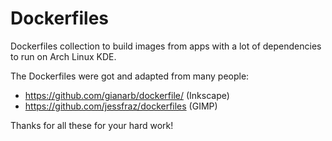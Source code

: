 # Dockerfiles
Dockerfiles collection to build images from apps with a lot of dependencies to run on Arch Linux KDE.

The Dockerfiles were got and adapted from many people:
* https://github.com/gianarb/dockerfile/ (Inkscape)
* https://github.com/jessfraz/dockerfiles (GIMP)

Thanks for all these for your hard work!
